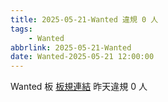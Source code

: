 ```yaml
---
title: 2025-05-21-Wanted 違規 0 人
tags:
    - Wanted
abbrlink: 2025-05-21-Wanted
date: Wanted-2025-05-21 12:00:00
---
```

Wanted 板 [板規連結](https://www.ptt.cc/bbs/Wanted/M.1608829773.A.D3B.html)
昨天違規 0 人

